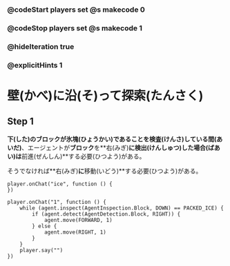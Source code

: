 ### @codeStart players set @s makecode 0
### @codeStop players set @s makecode 1

### @hideIteration true 
### @explicitHints 1

# 壁(かべ)に沿(そ)って探索(たんさく)
<!-- # Surroundings  -->

## Step 1
**下(した)**のブロックが**氷塊(ひょうかい)**であることを**検査(けんさ)している間(あいだ)**、エージェントが**ブロック**を**右(みぎ)**に検出(けんしゅつ)した場合(ばあい)は**前進(ぜんしん)**する必要(ひつよう)がある。<br>

そうでなければ**右(みぎ)**に**移動(いどう)**する必要(ひつよう)がある。
<!-- While  **inspecting the block down** that is **packed ice**, **if** the Agent **detects the block right**, it needs to **move forward**. Otherwise it needs to **move right**.  -->

```template
player.onChat("ice", function () {
})
```

```ghost
player.onChat("1", function () {
    while (agent.inspect(AgentInspection.Block, DOWN) == PACKED_ICE) {
        if (agent.detect(AgentDetection.Block, RIGHT)) {
            agent.move(FORWARD, 1)
        } else {
            agent.move(RIGHT, 1)
        }
    }
    player.say("")
})
```
